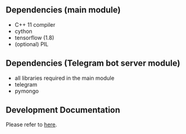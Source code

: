 ## Dependencies (main module)
- C++ 11 compiler
- cython
- tensorflow (1.8)
- (optional) PIL

## Dependencies (Telegram bot server module)
- all libraries required in the main module
- telegram
- pymongo

## Development Documentation
Please refer to [here](https://docs.google.com/document/d/e/2PACX-1vTTcfwVCwFeHgwfVt7G1eyD5sLF7NmlHHANPOIU1pDlPldczfIi-PdrePyeFU0MXXaL6Qi98JVZlSNX/pub).
